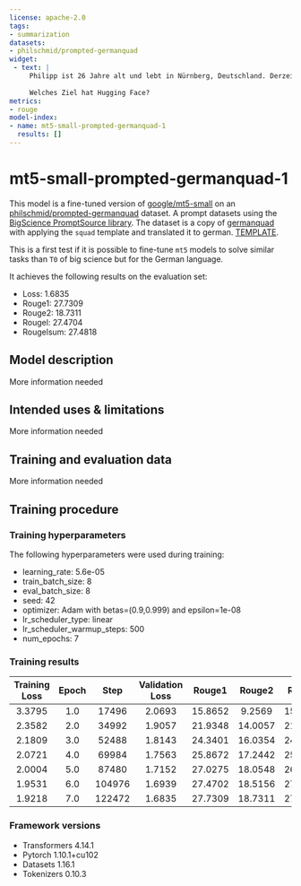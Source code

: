 ```yaml
---
license: apache-2.0
tags:
- summarization
datasets:
- philschmid/prompted-germanquad
widget:
 - text: |
     Philipp ist 26 Jahre alt und lebt in Nürnberg, Deutschland. Derzeit arbeitet er als Machine Learning Engineer und Tech Lead bei Hugging Face, um künstliche Intelligenz durch Open Source und Open Science zu demokratisieren.
     
     Welches Ziel hat Hugging Face?
metrics:
- rouge
model-index:
- name: mt5-small-prompted-germanquad-1
  results: []
---
```


<!-- This model card has been generated automatically according to the information the Trainer had access to. You
should probably proofread and complete it, then remove this comment. -->

# mt5-small-prompted-germanquad-1

This model is a fine-tuned version of [google/mt5-small](https://huggingface.co/google/mt5-small) on an [philschmid/prompted-germanquad](https://huggingface.co/datasets/philschmid/prompted-germanquad) dataset. A prompt datasets using the [BigScience PromptSource library](https://github.com/bigscience-workshop/promptsource). The dataset is a copy of [germanquad](https://huggingface.co/datasets/deepset/germanquad) with applying the  `squad` template and translated it to german. [TEMPLATE](https://github.com/philschmid/promptsource/blob/main/promptsource/templates/germanquad/templates.yaml).

This is a first test if it is possible to fine-tune `mt5` models to solve similar tasks than `T0` of big science but for the German language.

It achieves the following results on the evaluation set:
- Loss: 1.6835
- Rouge1: 27.7309
- Rouge2: 18.7311
- Rougel: 27.4704
- Rougelsum: 27.4818

## Model description

More information needed

## Intended uses & limitations

More information needed

## Training and evaluation data

More information needed

## Training procedure

### Training hyperparameters

The following hyperparameters were used during training:
- learning_rate: 5.6e-05
- train_batch_size: 8
- eval_batch_size: 8
- seed: 42
- optimizer: Adam with betas=(0.9,0.999) and epsilon=1e-08
- lr_scheduler_type: linear
- lr_scheduler_warmup_steps: 500
- num_epochs: 7

### Training results

| Training Loss | Epoch | Step   | Validation Loss | Rouge1  | Rouge2  | Rougel  | Rougelsum |
|:-------------:|:-----:|:------:|:---------------:|:-------:|:-------:|:-------:|:---------:|
| 3.3795        | 1.0   | 17496  | 2.0693          | 15.8652 | 9.2569  | 15.6237 | 15.6142   |
| 2.3582        | 2.0   | 34992  | 1.9057          | 21.9348 | 14.0057 | 21.6769 | 21.6825   |
| 2.1809        | 3.0   | 52488  | 1.8143          | 24.3401 | 16.0354 | 24.0862 | 24.0914   |
| 2.0721        | 4.0   | 69984  | 1.7563          | 25.8672 | 17.2442 | 25.5854 | 25.6051   |
| 2.0004        | 5.0   | 87480  | 1.7152          | 27.0275 | 18.0548 | 26.7561 | 26.7685   |
| 1.9531        | 6.0   | 104976 | 1.6939          | 27.4702 | 18.5156 | 27.2027 | 27.2107   |
| 1.9218        | 7.0   | 122472 | 1.6835          | 27.7309 | 18.7311 | 27.4704 | 27.4818   |


### Framework versions

- Transformers 4.14.1
- Pytorch 1.10.1+cu102
- Datasets 1.16.1
- Tokenizers 0.10.3

